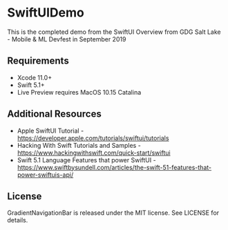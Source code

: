 # SwiftUIDemo

This is the completed demo from the SwiftUI Overview from GDG Salt Lake - Mobile & ML Devfest in September 2019

## Requirements

- Xcode 11.0+
- Swift 5.1+
- Live Preview requires MacOS 10.15 Catalina

## Additional Resources
- Apple SwiftUI Tutorial - https://developer.apple.com/tutorials/swiftui/tutorials
- Hacking With Swift Tutorials and Samples - https://www.hackingwithswift.com/quick-start/swiftui
- Swift 5.1 Language Features that power SwiftUI - https://www.swiftbysundell.com/articles/the-swift-51-features-that-power-swiftuis-api/

## License

GradientNavigationBar is released under the MIT license. See LICENSE for details.

